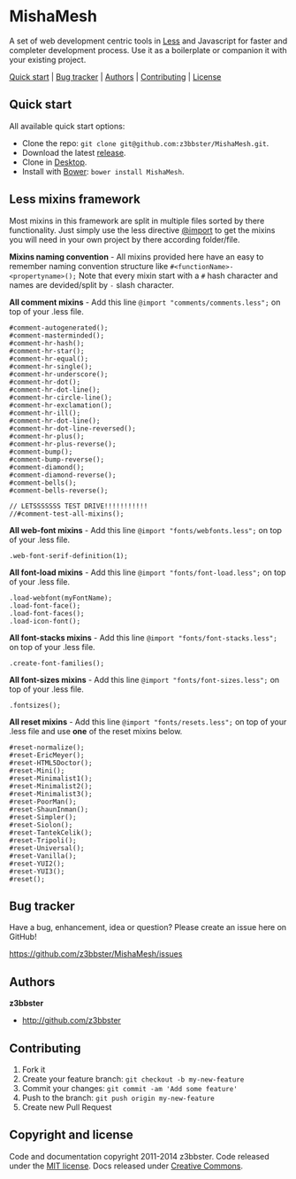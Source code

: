 # MishaMesh

A set of web development centric tools in [Less](http://lesscss.org) and Javascript for faster and completer development process. Use it as a boilerplate or companion it with your existing project.

[Quick start](#quick-start) | [Bug tracker](#bug-tracker) | [Authors](#authors) | [Contributing](#contributing) | [License](#copyright-and-license)

## Quick start

All available quick start options: 

+ Clone the repo: `git clone git@github.com:z3bbster/MishaMesh.git`.
+ Download the latest [release](https://github.com/z3bbster/MishaMesh/zipball/master).
+ Clone in [Desktop](github-windows://openRepo/https://github.com/z3bbster/MishaMesh).
+ Install with [Bower](http://bower.io): `bower install MishaMesh`.

## Less mixins framework

Most mixins in this framework are split in multiple files sorted by there functionality. Just simply use the less directive [@import](http://lesscss.org/features/#import-directives-feature) to get the mixins you will need in your own project by there according folder/file.

**Mixins naming convention** - All mixins provided here have an easy to remember naming convention structure like ```#<functionName>-<propertyname>();``` Note that every mixin start with a ```#``` hash character and names are devided/split by ```-``` slash character.

**All comment mixins** - Add this line ```@import "comments/comments.less";``` on top of your .less file.

	#comment-autogenerated();
	#comment-masterminded();
	#comment-hr-hash();
	#comment-hr-star();
	#comment-hr-equal();
	#comment-hr-single();
	#comment-hr-underscore();
	#comment-hr-dot();
	#comment-hr-dot-line();
	#comment-hr-circle-line();
	#comment-hr-exclamation();
	#comment-hr-ill();
	#comment-hr-dot-line();
	#comment-hr-dot-line-reversed();
	#comment-hr-plus();
	#comment-hr-plus-reverse();
	#comment-bump();
	#comment-bump-reverse();
	#comment-diamond();
	#comment-diamond-reverse();
	#comment-bells();
	#comment-bells-reverse();

	// LETSSSSSSS TEST DRIVE!!!!!!!!!!!
	//#comment-test-all-mixins();

**All web-font mixins** - Add this line ```@import "fonts/webfonts.less";``` on top of your .less file.
	
	.web-font-serif-definition(1);

**All font-load mixins** - Add this line ```@import "fonts/font-load.less";``` on top of your .less file.

	.load-webfont(myFontName);
	.load-font-face();
	.load-font-faces();
	.load-icon-font();

**All font-stacks mixins** - Add this line ```@import "fonts/font-stacks.less";``` on top of your .less file.

	.create-font-families();

**All font-sizes mixins** - Add this line ```@import "fonts/font-sizes.less";``` on top of your .less file.

	.fontsizes();

**All reset mixins** - Add this line ```@import "fonts/resets.less";``` on top of your .less file and use **one** of the reset mixins below.

	#reset-normalize();
	#reset-EricMeyer();
	#reset-HTML5Doctor();
	#reset-Mini();
	#reset-Minimalist1();
	#reset-Minimalist2();
	#reset-Minimalist3();
	#reset-PoorMan();
	#reset-ShaunInman();
	#reset-Simpler();
	#reset-Siolon();
	#reset-TantekCelik();
	#reset-Tripoli();
	#reset-Universal();
	#reset-Vanilla();
	#reset-YUI2();
	#reset-YUI3();
	#reset();

## Bug tracker

Have a bug, enhancement, idea or question? Please create an issue here on GitHub!

https://github.com/z3bbster/MishaMesh/issues

## Authors

**z3bbster**

+ http://github.com/z3bbster

## Contributing

1. Fork it
2. Create your feature branch: `git checkout -b my-new-feature`
3. Commit your changes: `git commit -am 'Add some feature'`
4. Push to the branch: `git push origin my-new-feature`
5. Create new Pull Request

## Copyright and license

Code and documentation copyright 2011-2014 z3bbster. Code released under the [MIT license](https://github.com/twbs/bootstrap/blob/master/LICENSE). Docs released under [Creative Commons](https://github.com/twbs/bootstrap/blob/master/docs/LICENSE).